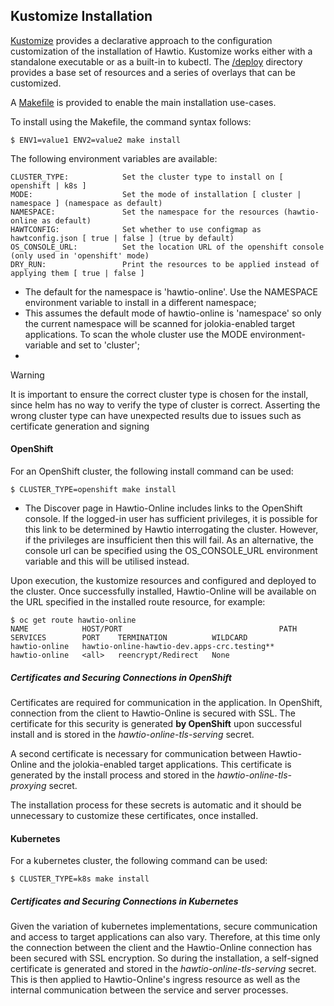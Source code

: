 ## Kustomize Installation

[Kustomize](https://kustomize.io) provides a declarative approach to the configuration customization of the installation of Hawtio. Kustomize works either with a standalone executable or as a built-in to kubectl. The [/deploy](/deploy) directory provides a base set of resources and a series of overlays that can be customized.

A [Makefile](/deploy/Makefile) is provided to enable the main installation use-cases.

To install using the Makefile, the command syntax follows:
```
$ ENV1=value1 ENV2=value2 make install
```

The following environment variables are available:
```
CLUSTER_TYPE:            Set the cluster type to install on [ openshift | k8s ]
MODE:                    Set the mode of installation [ cluster | namespace ] (namespace as default)
NAMESPACE:               Set the namespace for the resources (hawtio-online as default)
HAWTCONFIG:              Set whether to use configmap as hawtconfig.json [ true | false ] (true by default)
OS_CONSOLE_URL:          Set the location URL of the openshift console (only used in 'openshift' mode)
DRY_RUN:                 Print the resources to be applied instead of applying them [ true | false ]
```

* The default for the namespace is 'hawtio-online'. Use the NAMESPACE environment variable to install in a different namespace;
* This assumes the default mode of hawtio-online is 'namespace' so only the current namespace will be scanned for jolokia-enabled target applications. To scan the whole cluster use the MODE environment-variable and set to 'cluster';
* 

> [!WARNING]
> It is important to ensure the correct cluster type is chosen for the install, since helm has no way to verify the type of cluster is correct. Asserting the wrong cluster type can have unexpected results due to issues such as certificate generation and signing

#### OpenShift

For an OpenShift cluster, the following install command can be used:
```
$ CLUSTER_TYPE=openshift make install
```

* The Discover page in Hawtio-Online includes links to the OpenShift console. If the logged-in user has sufficient privileges, it is possible for this link to be determined by Hawtio interrogating the cluster. However, if the privileges are insufficient then this will fail. As an alternative, the console url can be specified using the OS_CONSOLE_URL environment variable and this will be utilised instead.

Upon execution, the kustomize resources and configured and deployed to the cluster. Once successfully installed, Hawtio-Online will be available on the URL specified in the installed route resource, for example:
```
$ oc get route hawtio-online
NAME            HOST/PORT                                   PATH   SERVICES        PORT    TERMINATION          WILDCARD
hawtio-online   hawtio-online-hawtio-dev.apps-crc.testing**          hawtio-online   <all>   reencrypt/Redirect   None
```

##### Certificates and Securing Connections in OpenShift

Certificates are required for communication in the application. In OpenShift, connection from the client to Hawtio-Online is secured with SSL. The certificate for this security is generated **by OpenShift** upon successful install and is stored in the _hawtio-online-tls-serving_ secret.

A second certificate is necessary for communication between Hawtio-Online and the jolokia-enabled target applications. This certificate is generated by the install process and stored in the _hawtio-online-tls-proxying_ secret.

The installation process for these secrets is automatic and it should be unnecessary to customize these certificates, once installed.

#### Kubernetes

For a kubernetes cluster, the following command can be used:
```
$ CLUSTER_TYPE=k8s make install
```

##### Certificates and Securing Connections in Kubernetes

Given the variation of kubernetes implementations, secure communication and access to target applications can also vary. Therefore, at this time only the connection between the client and the Hawtio-Online connection has been secured with SSL encryption. So during the installation, a self-signed certificate is generated and stored in the _hawtio-online-tls-serving_ secret. This is then applied to Hawtio-Online's ingress resource as well as the internal communication between the service and server processes.


